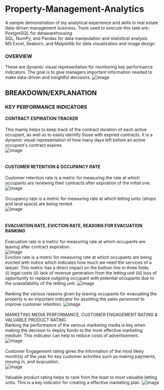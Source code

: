 # Property-Management-Analytics
A sample demonstration of my analytical experience and skills in real estate data-driven management business.
Tools used to execute this task are: <br>
PostgreSQL for datawarehousing <br>
SQL, NumPy, and Pandas for data manipulation and statistical analysis<br>
MS Excel, Seaborn, and Matplotlib for data visualization and image design <br>

### OVERVIEW
These are dynamic visual representation for monitoring key performance indicators. The goal is to give managers important information needed to make data-driven and insightful decisions.
![image](https://github.com/Beegie01/Property-Management-Analytics/blob/main/dashboard%20for%20property%20management.png)

## BREAKDOWN/EXPLANATION
### KEY PERFORMANCE INDICATORS
#### CONTRACT EXPIRATION TRACKER<br>
This mainly helps to keep track of the contract duration of each active occupant, as well as to easily identify those with expired contracts. It is a dynamic visual representation of how many days left before an active occupant's contract expires.<br>
![image](https://github.com/Beegie01/Property-Management-Analytics/blob/main/contract%20expiration.png)<br>
<br>
#### CUSTOMER RETENTION & OCCUPANCY RATE<br>
Customer retention rate is a metric for measuring the rate at which occupants are renewing their contracts 
after expiration of the initial one.<br>
![image](https://github.com/Beegie01/Property-Management-Analytics/blob/main/customer%20retention%20rate.png) <br>
<br>
Occupancy rate is a metric for measuring rate at which letting units (shops and land space) are being rented. <br>
![image](https://github.com/Beegie01/Property-Management-Analytics/blob/main/occupancy%20rate.png)<br>
<br>
#### EVACUATION RATE, EVICTION RATE, REASONS FOR EVACUATION RANKING <br>
Evacuation rate is a metric for measuring rate at which occupants are leaving after contract expiration.<br>
![image](https://github.com/Beegie01/Property-Management-Analytics/blob/main/evacuation%20rate.png) <br>
Eviction rate is a metric for measuring rate at which occupants are being evicted with notice
which indicates how much we need the services of a lawyer. This metric has a direct impact on the bottom line in three folds:
<br>  (i) legal costs (ii) lack of revenue generation from the letting unit (iii) loss of opportunity to replace outgoing occupant with potential occupants due to the unavailability of the letting unit.
![image](https://github.com/Beegie01/Property-Management-Analytics/blob/main/eviction%20rate.png) <br>
<br>
Ranking the various reasons given by leaving occupants for evacuating the property is an important indicator for assisting the sales personnel to improve customer retention.
![image](https://github.com/Beegie01/Property-Management-Analytics/blob/main/reasons%20for%20evacuation.png) <br>
<br>
MARKETING MEDIA PERFORMANCE, CUSTOMER ENGAGEMENT RATING & VALUABLE PRODUCT RATING <br>
Ranking the performance of the various marketing media is key when making the decision to deploy funds to the most effective marketing medium. This indicator can help to reduce costs of advertisement.<br>
![image](https://github.com/Beegie01/Property-Management-Analytics/blob/main/marketing%20media%20ranking.png) <br>
<br>
Customer Engagement rating gives the information of the most likely month(s) of the year for key customer activities such as making payments, moving in, and evacuation.<br>
![image](https://github.com/Beegie01/Property-Management-Analytics/blob/main/customer%20engagement%20highlights.png) <br>
<br>
Valuable product rating helps to rank from the least to most valuable letting units. This is a key indicator for creating a effective marketing plan.
![image](https://github.com/Beegie01/Property-Management-Analytics/blob/main/product%20demand.png) <br>
